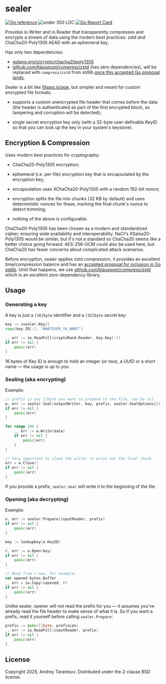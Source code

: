 # sealer

[![Go reference](https://pkg.go.dev/badge/github.com/andreyvit/sealer.svg)](https://pkg.go.dev/github.com/andreyvit/sealer) ![under 350 LOC](https://img.shields.io/badge/size-%3C350%20LOC-green) [![Go Report Card](https://goreportcard.com/badge/github.com/andreyvit/sealer)](https://goreportcard.com/report/github.com/andreyvit/sealer)

Provides io.Writer and io.Reader that transparently compresses and encrypts a stream of data using the modern best practices: zstd and ChaCha20-Poly1305 AEAD with an ephemeral key.

Has only two dependencies:

* [golang.org/x/crypto/chacha20poly1305](https://pkg.go.dev/golang.org/x/crypto/chacha20poly1305)
* [github.com/klauspost/compress/zstd](https://pkg.go.dev/github.com/klauspost/compress/zstd) (has zero dependencies), will be replaced with `compress/zstd` from stdlib [once this accepted Go proposal lands](https://github.com/golang/go/issues/62513).

Sealer is a bit like [filippo.io/age](https://pkg.go.dev/filippo.io/age), but simpler and meant for custom encrypted file formats.

* supports a custom unencrypted file header that comes before the data (the header is authenticated as part of the first encrypted block, so tampering and corruption will be detected);

* single secret encryption key only (with a 32-byte user-definable KeyID so that you can look up the key in your system's keystore).


## Encryption & Compression

Uses modern best practices for cryptography:

* ChaCha20-Poly1305 encryption;

* ephemeral (i.e. per-file) encryption key that is encapsulated by the encryption key;

* encapsulation uses XChaCha20-Poly1305 with a random 192-bit nonce;

* encryption splits the file into chunks (32 KB by default) and uses deterministic nonces for these, marking the final chunk's nonce to detect trimming;

* nothing of the above is configurable.

ChaCha20-Poly1305 has been chosen as a modern and standardized cipher, ensuring wide availability and interoperability. NaCl's XSalsa20-Poly1305 would be similar, but it's not a standard so ChaCha20 seems like a better choice going forward. AES-256-GCM could also be used here, but ChaCha20 has fewer concerns about complicated attack scenarios.

Before encryption, sealer applies zstd compression, it provides an excellent time/compression balance and has an [accepted proposal for inclusion in Go stdlib](https://github.com/golang/go/issues/62513). Until that happens, we use [github.com/klauspost/compress/zstd](https://pkg.go.dev/github.com/klauspost/compress/zstd) which is an excellent zero-dependency library.


## Usage


### Generating a key

A key is just a `[16]byte` identifier and a `[32]byte` secret key:

```go
key := &sealer.Key{}
copy(key.ID[:], "WHATEVER_YA_WANT")

_, err := io.ReadFull(cryptoRand.Reader, key.Key[:])
if err != nil {
	panic(err)
}
````

16 bytes of Key ID is enough to hold an integer (or two), a UUID or a short name — the usage is up to you.


### Sealing (aka encrypting)

Example:

```go
// prefix is any []byte you want to prepend to the file, can be nil.
w, err := sealer.Seal(outputWriter, key, prefix, sealer.SealOptions{})
if err != nil {
	panic(err)
}

for range 100 {
	_, err := w.Write(data)
	if err != nil {
		panic(err)
	}
}

// Very important to close the writer to write out the final chunk.
err = w.Close()
if err != nil {
	panic(err)
}
````

If you provide a prefix, `sealer.Seal` will write it to the beginning of the file.


### Opening (aka decrypting)

Example:

```go
o, err := sealer.Prepare(inputReader, prefix)
if err != nil {
	panic(err)
}

key := lookupKey(o.KeyID)

r, err := o.Open(key)
if err != nil {
	panic(err)
}

// Read from r now, for example:
var opened bytes.Buffer
_, err = io.Copy(&opened, r)
if err != nil {
	panic(err)
}
```

Unlike sealer, opener will not read the prefix for you — it assumes you've already read the file header to make sense of what it is. So if you want a prefix, read it yourself before calling `sealer.Prepare`:

```go
prefix := make([]byte, prefixLen)
_, err := io.ReadFull(inputReader, prefix)
if err != nil {
	panic(err)
}
```


## License

Copyright 2025, Andrey Tarantsov. Distributed under the 2-clause BSD license.
